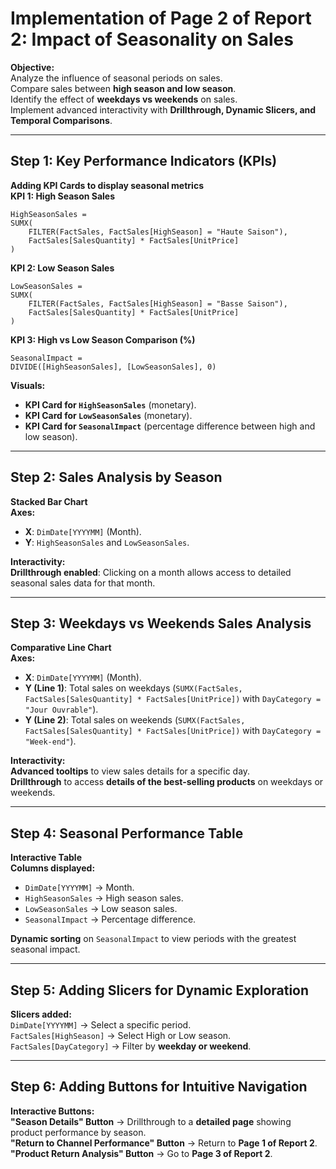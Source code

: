 # **Implementation of Page 2 of Report 2: Impact of Seasonality on Sales**

**Objective:**  
Analyze the influence of seasonal periods on sales.  
Compare sales between **high season and low season**.  
Identify the effect of **weekdays vs weekends** on sales.  
Implement advanced interactivity with **Drillthrough, Dynamic Slicers, and Temporal Comparisons**.

---

## **Step 1: Key Performance Indicators (KPIs)**  
**Adding KPI Cards to display seasonal metrics**  
**KPI 1: High Season Sales**  
```DAX
HighSeasonSales = 
SUMX(
    FILTER(FactSales, FactSales[HighSeason] = "Haute Saison"), 
    FactSales[SalesQuantity] * FactSales[UnitPrice]
)
```
**KPI 2: Low Season Sales**  
```DAX
LowSeasonSales = 
SUMX(
    FILTER(FactSales, FactSales[HighSeason] = "Basse Saison"), 
    FactSales[SalesQuantity] * FactSales[UnitPrice]
)
```
**KPI 3: High vs Low Season Comparison (%)**  
```DAX
SeasonalImpact = 
DIVIDE([HighSeasonSales], [LowSeasonSales], 0)
```

**Visuals:**  
- **KPI Card for `HighSeasonSales`** (monetary).  
- **KPI Card for `LowSeasonSales`** (monetary).  
- **KPI Card for `SeasonalImpact`** (percentage difference between high and low season).  

---

## **Step 2: Sales Analysis by Season**  
**Stacked Bar Chart**  
**Axes:**  
- **X**: `DimDate[YYYYMM]` (Month).  
- **Y**: `HighSeasonSales` and `LowSeasonSales`.  

**Interactivity:**  
**Drillthrough enabled**: Clicking on a month allows access to detailed seasonal sales data for that month.

---

## **Step 3: Weekdays vs Weekends Sales Analysis**  
**Comparative Line Chart**  
**Axes:**  
- **X**: `DimDate[YYYYMM]` (Month).  
- **Y (Line 1)**: Total sales on weekdays (`SUMX(FactSales, FactSales[SalesQuantity] * FactSales[UnitPrice])` with `DayCategory = "Jour Ouvrable"`).  
- **Y (Line 2)**: Total sales on weekends (`SUMX(FactSales, FactSales[SalesQuantity] * FactSales[UnitPrice])` with `DayCategory = "Week-end"`).  

**Interactivity:**  
**Advanced tooltips** to view sales details for a specific day.  
**Drillthrough** to access **details of the best-selling products** on weekdays or weekends.

---

## **Step 4: Seasonal Performance Table**  
**Interactive Table**  
**Columns displayed:**  
- `DimDate[YYYYMM]` → Month.  
- `HighSeasonSales` → High season sales.  
- `LowSeasonSales` → Low season sales.  
- `SeasonalImpact` → Percentage difference.  

**Dynamic sorting** on `SeasonalImpact` to view periods with the greatest seasonal impact.

---

## **Step 5: Adding Slicers for Dynamic Exploration**  
**Slicers added:**  
`DimDate[YYYYMM]` → Select a specific period.  
`FactSales[HighSeason]` → Select High or Low season.  
`FactSales[DayCategory]` → Filter by **weekday or weekend**.

---

## **Step 6: Adding Buttons for Intuitive Navigation**  
**Interactive Buttons:**  
**"Season Details" Button** → Drillthrough to a **detailed page** showing product performance by season.  
**"Return to Channel Performance" Button** → Return to **Page 1 of Report 2**.  
**"Product Return Analysis" Button** → Go to **Page 3 of Report 2**.

